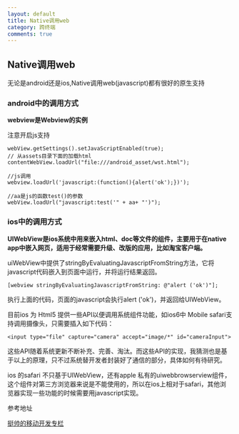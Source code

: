 ```yaml
---
layout: default
title: Native调用web
category: 跨终端
comments: true
---
```


## Native调用web

无论是android还是ios,Native调用web(javascript)都有很好的原生支持





### android中的调用方式

**webview是Webview的实例**

注意开启js支持


```
webView.getSettings().setJavaScriptEnabled(true);
// 从assets目录下面的加载html  
contentWebView.loadUrl("file:///android_asset/wst.html");  

//js调用
webview.loadUrl('javascript:(function(){alert('ok');})');

//aa是js的函数test()的参数
webView.loadUrl("javascript:test('" + aa+ "')"); 
```


### ios中的调用方式

**UIWebView是ios系统中用来嵌入html、doc等文件的组件，主要用于在native app中嵌入网页，适用于经常需要升级、改版的应用，比如淘宝客户端。**

uiWebView中提供了stringByEvaluatingJavascriptFromString方法，它将javascript代码嵌入到页面中运行，并将运行结果返回。


```
[webview stringByEvaluatingJavascriptFromString: @"alert ('ok')"];
```

执行上面的代码，页面的javascript会执行alert ('ok')，并返回给UIWebView。

目前ios 为 Html5 提供一些API以便调用系统组件功能，如ios6中 Mobile safari支持调用摄像头，只需要插入如下代码：

```
<input type="file" capture="camera" accept="image/*" id="cameraInput">
```
这些API随着系统更新不断补充、完善、淘汰。而这些API的实现，我猜测也是基于以上的原理，只不过系统替开发者封装好了通信的部分，具体如何有待研究。

ios 的safari 不只基于UIWebView，还有apple 私有的uiwebbrowserview组件，这个组件对第三方浏览器来说是不能使用的，所以在ios上相对于safari，其他浏览器实现一些功能的时候需要用javascript实现。

参考地址

[挺帅的移动开发专栏](http://blog.csdn.net/wangtingshuai/article/details/8631835)